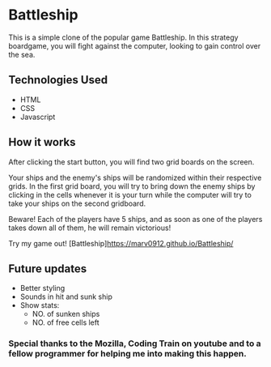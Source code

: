 # Battleship

This is a simple clone of the popular game Battleship. In this strategy boardgame, you will fight against the computer, looking to gain control over the sea. 
## Technologies Used
- HTML
- CSS
- Javascript

## How it works
After clicking the start button, you will find two grid boards on the screen.

Your ships and the enemy's ships will be randomized within their respective grids. In the first grid board, you will try to bring down the enemy ships by clicking in the cells whenever it is your turn while the computer will try to take your ships on the second gridboard. 

Beware! Each of the players have 5 ships, and as soon as one of the players takes down all of them, he will remain victorious!

Try my game out! [Battleship]https://marv0912.github.io/Battleship/

## Future updates

- Better styling
- Sounds in hit and sunk ship
- Show stats: 
    - NO. of sunken ships
    - NO. of free cells left


### Special thanks to the Mozilla, Coding Train on youtube and to a fellow programmer for helping me into making this happen.